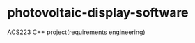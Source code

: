 photovoltaic-display-software
=============================

ACS223 C++ project(requirements engineering)
